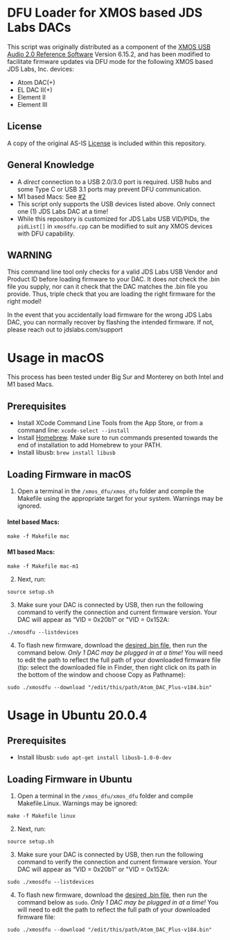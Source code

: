 # DFU Loader for XMOS based JDS Labs DACs
This script was originally distributed as a component of the [XMOS USB Audio 2.0 Reference Software](http://www.xmos.com/products/development-kits/usbaudio2) Version 6.15.2, and has been modified to facilitate firmware updates via DFU mode for the following XMOS based JDS Labs, Inc. devices:

- Atom DAC(+)
- EL DAC II(+)
- Element II
- Element III

## License
  A copy of the original AS-IS [License](https://github.com/jdslabs/xmos_dfu/blob/main/LICENSE.txt) is included within this repository.

## General Knowledge
- A _direct_ connection to a USB 2.0/3.0 port is required. USB hubs and some Type C or USB 3.1 ports may prevent DFU communication.
- M1 based Macs: See [#2](https://github.com/jdslabs/xmos_dfu/issues/2)
- This script only supports the USB devices listed above. Only connect one (1) JDS Labs DAC at a time!
- While this repository is customized for JDS Labs USB VID/PIDs, the `pidList[]` in `xmosdfu.cpp` can be modiified to suit any XMOS devices with DFU capability.

## WARNING
This command line tool only checks for a valid JDS Labs USB Vendor and Product ID before loading firmware to your DAC. It does *not* check the .bin file you supply, nor can it check that the DAC matches the .bin file you provide. Thus, triple check that you are loading the right firmware for the right model!

In the event that you accidentally load firmware for the wrong JDS Labs DAC, you can normally recover by flashing the intended firmware. If not, please reach out to jdslabs.com/support

# Usage in macOS
This process has been tested under Big Sur and Monterey on both Intel and M1 based Macs.
## Prerequisites
- Install XCode Command Line Tools from the App Store, or from a command line: `xcode-select --install`
- Install [Homebrew](https://brew.sh/). Make sure to run commands presented towards the end of installation to add Homebrew to your PATH.
- Install libusb: `brew install libusb`

## Loading Firmware in macOS 
1. Open a terminal in the `/xmos_dfu/xmos_dfu` folder and compile the Makefile using the appropriate target for your system. Warnings may be ignored.

#### Intel based Macs:
```
make -f Makefile mac
```
#### M1 based Macs:
```
make -f Makefile mac-m1
```
2. Next, run:
```
source setup.sh 
```

3. Make sure your DAC is connected by USB, then run the following command to verify the connection and current firmware version. Your DAC will appear as “VID = 0x20b1” or "VID = 0x152A:
```
./xmosdfu --listdevices
```

4. To flash new firmware, download the [desired .bin file](https://blog.jdslabs.com/2020/08/custom-firmware-builds-for-element-ii-el-dac-ii-and-atom-dac/), then run the command below. *Only 1 DAC may be plugged in at a time!*
You will need to edit the path to reflect the full path of your downloaded firmware file (tip: select the downloaded file in Finder, then right click on its path in the bottom of the window and choose Copy <filename> as Pathname):
```
sudo ./xmosdfu --download "/edit/this/path/Atom_DAC_Plus-v184.bin"
```

# Usage in Ubuntu 20.0.4
## Prerequisites
- Install libusb: `sudo apt-get install libusb-1.0-0-dev`

## Loading Firmware in Ubuntu

1. Open a terminal in the `/xmos_dfu/xmos_dfu` folder and compile Makefile.Linux. Warnings may be ignored:
```
make -f Makefile linux
```
2. Next, run:
```
source setup.sh 
```

3. Make sure your DAC is connected by USB, then run the following command to verify the connection and current firmware version. Your DAC will appear as “VID = 0x20b1” or "VID = 0x152A:
```
sudo ./xmosdfu --listdevices
```
4. To flash new firmware, download the [desired .bin file](https://blog.jdslabs.com/2020/08/custom-firmware-builds-for-element-ii-el-dac-ii-and-atom-dac/), then run the command below as `sudo`. *Only 1 DAC may be plugged in at a time!*
You will need to edit the path to reflect the full path of your downloaded firmware file:  
```
sudo ./xmosdfu --download "/edit/this/path/Atom_DAC_Plus-v184.bin"
```
